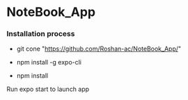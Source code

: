 # NoteBook_App

 

### Installation process
- git cone "https://github.com/Roshan-ac/NoteBook_App/"

- npm install -g expo-cli
- npm install

Run expo start to launch app

